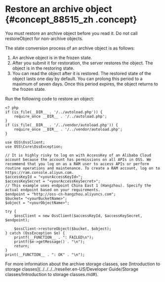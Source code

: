 # Restore an archive object {#concept_88515_zh .concept}

You must restore an archive object before you read it. Do not call restoreObject for non-archive objects.

The state conversion process of an archive object is as follows:

1.  An archive object is in the frozen state.
2.  After you submit it for restoration, the server restores the object. The object is in the restoring state.
3.  You can read the object after it is restored. The restored state of the object lasts one day by default. You can prolong this period to a maximum of seven days. Once this period expires, the object returns to the frozen state.

Run the following code to restore an object:

```language-php
<? php
if (is_file(__DIR__ . '/../autoload.php')) {
    require_once __DIR__ . '/../autoload.php';
}
if (is_file(__DIR__ . '/../vendor/autoload.php')) {
    require_once __DIR__ . '/../vendor/autoload.php';
}

use OSS\OssClient;
use OSS\Core\OssException;

// It is highly risky to log on with AccessKey of an Alibaba Cloud account because the account has permissions on all APIs in OSS. We recommend that you log on as a RAM user to access APIs or perform routine operations and maintenance. To create a RAM account, log on to https://ram.console.aliyun.com.
$accessKeyId = "<yourAccessKeyId>";
$accessKeySecret = "<yourAccessKeySecret>";
// This example uses endpoint China East 1 (Hangzhou). Specify the actual endpoint based on your requirements.
$endpoint = "http://oss-cn-hangzhou.aliyuncs.com";
$bucket= "<yourBucketName>";
$object = "<yourObjectName>";

try {
    $ossClient = new OssClient($accessKeyId, $accessKeySecret, $endpoint);

    $ossClient->restoreObject($bucket, $object);
} catch (OssException $e) {
    printf(__FUNCTION__ . ": FAILED\n");
    printf($e->getMessage() . "\n");
    return;
}
print(__FUNCTION__ . ": OK" . "\n");

```

For more information about the archive storage classes, see [Introduction to storage classes](../../../../reseller.en-US/Developer Guide/Storage classes/Introduction to storage classes.md#).

